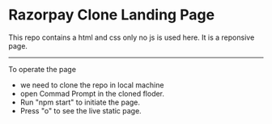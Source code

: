 # Razorpay Clone Landing Page
This repo contains a html and css only no js is used here.
It is a reponsive page.
***
To operate the page 
* we need to clone the repo in local machine
* open Commad Prompt in the cloned floder.
* Run "npm start" to initiate the page.
* Press "o" to see the live static page.
